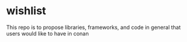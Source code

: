 # wishlist
This repo is to propose libraries, frameworks, and code in general that users would like to have in conan
